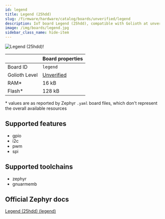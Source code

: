 ```yaml
---
id: legend
title: Legend (25hdd)
slug: /firmware/hardware/catalog/boards/unverified/legend
description: IoT board Legend (25hdd), compatible with Golioth at unverified level.
image: /img/boards/legend.jpg
sidebar_class_name: hide-item
---
```


[//]: # (This is an auto-generated file, do not edit! Changes to it will be lost upon re-generation)

![Legend (25hdd)!](/img/boards/legend.jpg "Legend (25hdd)")

|                | Board properties     |
| -------------  | -------------------- |
| Board ID       | `legend` |
| Golioth Level  | [Unverified](/firmware/hardware#unverified-boards) |
| RAM*           | 16 kB |
| Flash*         | 128 kB |

\* values are as reported by Zephyr `.yaml` board files, which don't represent the overall available resources



## Supported features

* gpio
* i2c
* pwm
* spi

## Supported toolchains

* zephyr
* gnuarmemb

## Official Zephyr docs

[Legend (25hdd) (legend)](https://docs.zephyrproject.org/latest/boards/seagate/legend/doc/index.html)
